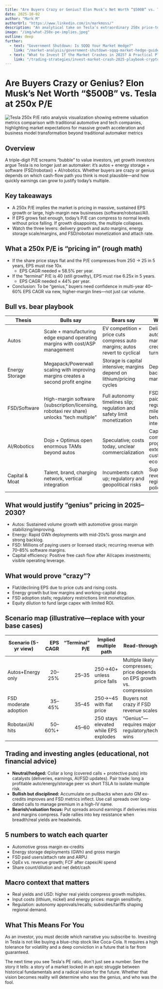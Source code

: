 ```yaml
---
title: "Are Buyers Crazy or Genius? Elon Musk’s Net Worth “$500B” vs. Tesla at 250x P/E"
date: 2025-10-02
author: "Mark M"
authorUrl: "https://www.linkedin.com/in/markmoss/"
description: "An analytical take on Tesla’s extraordinary 250x price-to-earnings ratio, dissecting what growth assumptions are priced in, key business levers, bull and bear scenarios, and trading approaches to assess if investors are visionary or overly optimistic."
image: "/img/what-250x-pe-implies.jpeg"
outline: deep
further:
  - text: "Government Shutdown: Is SQQQ Your Market Hedge?"
    link: "/market-analysis/government-shutdown-sqqq-market-hedge-guide"
  - text: "What to Invest If the Market Crashes in 2025? A Practical Playbook for Crypto, RWAs, and Traditional Assets"
    link: "/trading-strategies/invest-market-crash-2025-playbook-crypto-rwas-traditional-assets"
---
```

# Are Buyers Crazy or Genius? Elon Musk’s Net Worth “$500B” vs. Tesla at 250x P/E

![Tesla 250x P/E ratio analysis visualization showing extreme valuation metrics comparison with traditional automotive and tech companies, highlighting market expectations for massive growth acceleration and business model transformation beyond traditional automaker metrics](/img/what-250x-pe-implies.jpeg)

## Overview
A triple-digit P/E screams “bubble” to value investors, yet growth investors argue Tesla is no longer just an automaker: it’s autos + energy storage + software (FSD/robotaxi) + AI/robotics. Whether buyers are crazy or genius depends on which cash-flow path you think is most plausible—and how quickly earnings can grow to justify today’s multiple.

## Key takeaways
- A 250x P/E implies the market is pricing in massive, sustained EPS growth or large, high-margin new businesses (software/robotaxi/AI).
- If EPS grows fast enough, today’s P/E can compress to normal levels without price falling. If growth disappoints, the multiple collapses.
- Watch the three levers: delivery growth and auto margins, energy storage scale/margins, and FSD/robotaxi monetization and attach rate.

## What a 250x P/E is “pricing in” (rough math)
- If the share price stays flat and the P/E compresses from 250 → 25 in 5 years, EPS must rise 10x.
  - EPS CAGR needed ≈ 58.5% per year.
- If the “terminal” P/E is 40 (still growthy), EPS must rise 6.25x in 5 years.
  - EPS CAGR needed ≈ 44% per year.
- Conclusion: To be “genius,” buyers need confidence in multi-year 40–60% EPS CAGR via new, higher-margin lines—not just car volume.

## Bull vs. bear playbook

| Thesis            | Bulls say                                                                      | Bears say                                            | What to track                                      |
|------------------|--------------------------------------------------------------------------------|-----------------------------------------------------|---------------------------------------------------|
| Autos            | Scale + manufacturing edge expand operating margins with cost/ASP management     | EV competition + price cuts compress auto margins; autos revert to cyclical | Deliveries, ASPs, automotive gross margin ex-credits, inventory turns |
| Energy Storage   | Megapack/Powerwall scaling with improving margins creates a second profit engine | Storage is capital intensive; margins depend on lithium/pricing cycles  | Deployed GWh, backlog, gross margin trajectory    |
| FSD/Software     | High-margin software (subscription/licensing, robotaxi rev share) unlocks “tech multiple” | Full autonomy timelines slip; regulation and safety limit monetization  | FSD take rate, paid MAUs, regulatory milestones, miles between interventions |
| AI/Robotics      | Dojo + Optimus open enormous TAMs beyond autos                                 | Speculative; costs today, unclear commercialization  | Capex on compute, pilot programs, external customers, unit economics |
| Capital & Moat   | Talent, brand, charging network, vertical integration                         | Incumbents catch up; regulatory and geopolitical risks | Supercharger revenue/partners, regional share, policy shifts |

## What would justify “genius” pricing in 2025–2030?
- Autos: Sustained volume growth with automotive gross margin stabilizing/improving.
- Energy: Rapid GWh deployments with mid-20s% gross margin and strong backlog.
- FSD: Millions of paying users or licensed stack; recurring revenue with 70–85% software margins.
- Capital efficiency: Positive free cash flow after AI/capex investments; visible operating leverage.

## What would prove “crazy”?
- Flat/declining EPS due to price cuts and rising costs.
- Energy growth but low margins and working-capital drag.
- FSD adoption stalls; regulatory restrictions limit monetization.
- Equity dilution to fund large capex with limited ROI.

## Scenario map (illustrative—replace with your base cases)

| Scenario (5-yr view) | EPS CAGR      | “Terminal” P/E | Implied multiple path      | Read-through                                                     |
|---------------------|--------------:|---------------:|---------------------------|-----------------------------------------------------------------|
| Autos+Energy only    | 20–25%        | 25–35          | 250→40+ unless price falls| Multiple likely compresses; price depends on EPS growth vs. compression |
| FSD moderate adoption| 35–45%        | 35–45          | 250→~45 with flat price   | Buyers not crazy if FSD revenue scales                           |
| Robotaxi/AI hits    | 50–60%+       | 45–60          | 250 stays elevated while EPS explodes | “Genius”—requires major regulatory/tech wins                    |

## Trading and investing angles (educational, not financial advice)
- **Neutral/hedged:** Collar a long (covered calls + protective puts) into catalysts (deliveries, earnings, AI/FSD updates). Pair trade: long a profitable auto/energy/storage peer vs short TSLA to isolate multiple risk.
- **Bullish but disciplined:** Accumulate on pullbacks when auto GM ex-credits improves and FSD metrics inflect. Use call spreads over long-dated calls to manage premium in a high-IV name.
- **Bearish/valuation focus:** Put spreads around earnings if deliveries miss and margins compress. Fade rallies into key resistance when breadth/real yields are headwinds.

## 5 numbers to watch each quarter
- Automotive gross margin ex-credits
- Energy storage deployments (GWh) and gross margin
- FSD paid users/attach rate and ARPU
- OpEx vs. revenue growth; FCF after capex/AI spend
- Share count/dilution and net debt/cash

## Macro context that matters
- Real yields and USD: higher real yields compress growth multiples.
- Input costs (lithium, nickel) and energy prices: margin sensitivity.
- Regulation: autonomy approvals/recalls; subsidies/tariffs shaping regional demand.

## What This Means For You
As an investor, you must decide which narrative you subscribe to. Investing in Tesla is not like buying a blue-chip stock like Coca-Cola. It requires a high tolerance for volatility and a deep conviction in a future that is far from guaranteed.

The next time you see Tesla's PE ratio, don't just see a number. See the story it tells: a story of a market locked in an epic struggle between historical fundamentals and a radical vision for the future. Whether that vision becomes reality will determine who was the genius, and who was the fool.
